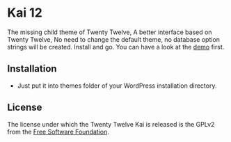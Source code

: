Kai 12
======

The missing child theme of Twenty Twelve, A better interface based on Twenty Twelve, No need to change the default theme, no database option strings will be created. Install and go. You can have a look at the [demo][demo] first.


Installation
------------

 * Just put it into themes folder of your WordPress installation directory.


License
-------

The license under which the Twenty Twelve Kai is released is the GPLv2 from the [Free Software Foundation][fsf].

[fsf]: http://www.fsf.org
[demo]: http://postholic.com/twentytwelve-kai-demo/